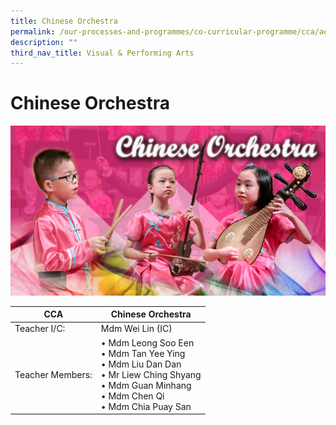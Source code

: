 ```yaml
---
title: Chinese Orchestra
permalink: /our-processes-and-programmes/co-curricular-programme/cca/aesthetics/chinese-orchestra
description: ""
third_nav_title: Visual & Performing Arts
---
```

# **Chinese Orchestra**

![](/images/chiorchestra2016.jpg)

| CCA   	| Chinese Orchestra 	|
|---	|---	|
| Teacher I/C:  	| Mdm Wei Lin (IC) 	|
| Teacher Members:  	| • Mdm Leong Soo Een<br>• Mdm Tan Yee Ying<br>• Mdm Liu Dan Dan<br>• Mr Liew Ching Shyang <br>• Mdm Guan Minhang<br>• Mdm Chen Qi<br>• Mdm Chia Puay San 	|